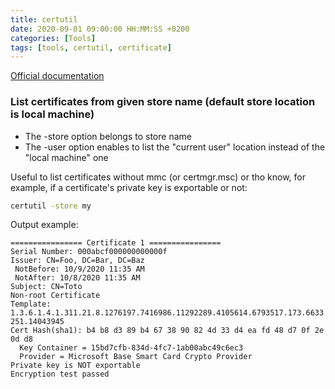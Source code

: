 ```yaml
---
title: certutil
date: 2020-09-01 09:00:00 HH:MM:SS +0200
categories: [Tools]
tags: [tools, certutil, certificate]
---
```


[Official documentation](https://docs.microsoft.com/fr-fr/windows-server/administration/windows-commands/certutil)

### List certificates from given store name (default store location is local machine)

* The -store option belongs to store name
* The -user option enables to list the "current user" location instead of the "local machine" one

Useful to list certificates without mmc (or certmgr.msc) or tho know, for example, if a certificate's private key is exportable or not:

```bash
certutil -store my
```

Output example:

```text
================ Certificate 1 ================
Serial Number: 000abcf000000000000f
Issuer: CN=Foo, DC=Bar, DC=Baz
 NotBefore: 10/9/2020 11:35 AM
 NotAfter: 10/8/2020 11:35 AM
Subject: CN=Toto
Non-root Certificate
Template: 1.3.6.1.4.1.311.21.8.1276197.7416986.11292289.4105614.6793517.173.6633
251.14043945
Cert Hash(sha1): b4 b8 d3 89 b4 67 38 90 82 4d 33 d4 ea fd 48 d7 0f 2e 0d d8
  Key Container = 15bd7cfb-834d-4fc7-1ab00abc49c6ec3
  Provider = Microsoft Base Smart Card Crypto Provider
Private key is NOT exportable
Encryption test passed
```
